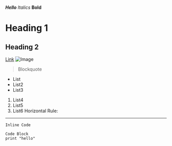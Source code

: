 ***Hello***
*Italics*
**Bold**
# Heading 1
## Heading 2
[Link](google.com)
![Image](https://www.howtogeek.com/wp-content/uploads/2021/01/windows_hello_hero_2.jpg?width=1198&trim=1,1&bg-color=000&pad=1,1)
> Blockquote
- List
- List2
- List3
1. List4
2. List5
3. List6
Horizontal Rule:

---

`Inline Code`

```
Code Block
print "hello"
```
